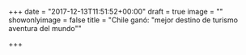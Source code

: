 +++
date = "2017-12-13T11:51:52+00:00"
draft = true
image = ""
showonlyimage = false
title = "Chile ganó: \"mejor destino de turismo aventura del mundo\""

+++
